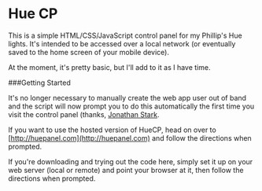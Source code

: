 Hue CP
====

This is a simple HTML/CSS/JavaScript control panel for my Phillip's Hue lights. It's intended to be accessed over a local network (or eventually saved to the home screen of your mobile device).

At the moment, it's pretty basic, but I'll add to it as I have time.

###Getting Started

It's no longer necessary to manually create the web app user out of band and the script will now prompt you to do this automatically the first time you visit the control panel (thanks, [Jonathan Stark](http://github.com/jonathanstark).

If you want to use the hosted version of HueCP, head on over to [http://huepanel.com](http://huepanel.com) and follow the directions when prompted.

If you're downloading and trying out the code here, simply set it up on your web server (local or remote) and point your browser at it, then follow the directions when prompted.

